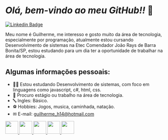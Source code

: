 # *Olá, bem-vindo ao meu GitHub!!* 👋
[![Linkedin Badge](https://img.shields.io/badge/-Guilherme_Fernando_De_Souza-blue?style=flat&logo=Linkedin&logoColor=white)](https://www.linkedin.com/in/guilherme-fernando-de-souza-605738224/)

Meu nome é Guilherme, me interesso e gosto muito da área de tecnologia, especialmente por programação, atualmente estou cursando Desenvolvimento de sistemas na Etec Comendador João Rays de Barra Bonita/SP, estou estudando para um dia ter a oportunidade de trabalhar na área de tecnologia.

## **Algumas informações pessoais:**

- 👨‍🎓 Estou estudando Desenvolvimento de sistemas, com foco em linguagens como javascript, c#, html, css.
- 📃 Procuro estágio ou trabalho na área de tecnologia.
- 🔤 Ingles: Básico.
- ⚽ Hobbies: Jogos, musica, caminhada, natação.
- ✉ E-mail: guilherme_h14@hotmail.com

<a href="https://www.linkedin.com/in/guilherme-fernando-de-souza-605738224/" target="_blank" rel="nofollow"><img height="40" width="40" src="https://cdn.jsdelivr.net/gh/devicons/devicon/icons/csharp/csharp-plain.svg" /> <a href="https://www.linkedin.com/in/guilherme-fernando-de-souza-605738224/" target="_blank" rel="nofollow"><img height="40" width="40" src="https://cdn.jsdelivr.net/gh/devicons/devicon/icons/css3/css3-original-wordmark.svg" /> <a href="https://www.linkedin.com/in/guilherme-fernando-de-souza-605738224/" target="_blank" rel="nofollow"><img height="40" width="40" src="https://cdn.jsdelivr.net/gh/devicons/devicon/icons/html5/html5-original.svg" /> <a href="https://www.linkedin.com/in/guilherme-fernando-de-souza-605738224/" target="_blank" rel="nofollow"><img height="40" width="40" src="https://cdn.jsdelivr.net/gh/devicons/devicon/icons/javascript/javascript-original.svg" /> <a href="https://www.linkedin.com/in/guilherme-fernando-de-souza-605738224/" target="_blank" rel="nofollow"><img height="40" width="40" src="https://cdn.jsdelivr.net/gh/devicons/devicon/icons/visualstudio/visualstudio-plain.svg" />








